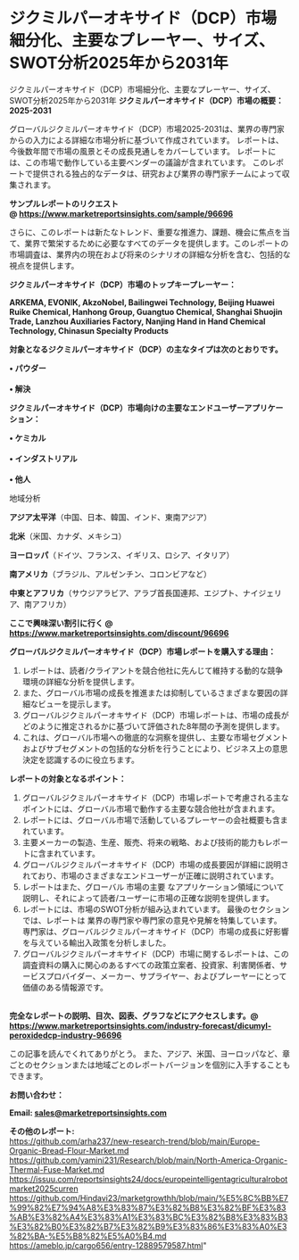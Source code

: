 # ジクミルパーオキサイド（DCP）市場細分化、主要なプレーヤー、サイズ、SWOT分析2025年から2031年
ジクミルパーオキサイド（DCP）市場細分化、主要なプレーヤー、サイズ、SWOT分析2025年から2031年
<strong><b>ジクミルパーオキサイド（DCP）市場の概要：2025-2031</b></strong>

グローバルジクミルパーオキサイド（DCP）市場2025-2031は、業界の専門家からの入力による詳細な市場分析に基づいて作成されています。 レポートは、今後数年間で市場の風景とその成長見通しをカバーしています。 レポートには、この市場で動作している主要ベンダーの議論が含まれています。 このレポートで提供される独占的なデータは、研究および業界の専門家チームによって収集されます。

<strong>サンプルレポートのリクエスト @ <a href=https://www.marketreportsinsights.com/sample/96696>https://www.marketreportsinsights.com/sample/96696</a></strong>

さらに、このレポートは新たなトレンド、重要な推進力、課題、機会に焦点を当て、業界で繁栄するために必要なすべてのデータを提供します。このレポートの市場調査は、業界内の現在および将来のシナリオの詳細な分析を含む、包括的な視点を提供します。

<strong>ジクミルパーオキサイド（DCP）市場のトップキープレーヤー：</strong>

<strong>ARKEMA, EVONIK, AkzoNobel, Bailingwei Technology, Beijing Huawei Ruike Chemical, Hanhong Group, Guangtuo Chemical, Shanghai Shuojin Trade, Lanzhou Auxiliaries Factory, Nanjing Hand in Hand Chemical Technology, Chinasun Specialty Products</strong>

<strong><b>対象となるジクミルパーオキサイド（DCP）の主なタイプは次のとおりです。</b></strong>

<strong>• パウダー<br><br>• 解決</strong>

<strong><b>ジクミルパーオキサイド（DCP）市場向けの主要なエンドユーザーアプリケーション：</b></strong>

<strong>• ケミカル<br><br>• インダストリアル<br><br>• 他人</strong>

 地域分析

<strong><b>アジア太平洋</b></strong>（中国、日本、韓国、インド、東南アジア）

<strong><b>北米</b></strong>（米国、カナダ、メキシコ）

<strong><b>ヨーロッパ</b></strong>（ドイツ、フランス、イギリス、ロシア、イタリア）

<strong><b>南アメリカ</b></strong>（ブラジル、アルゼンチン、コロンビアなど）

<strong><b>中東とアフリカ</b></strong>（サウジアラビア、アラブ首長国連邦、エジプト、ナイジェリア、南アフリカ）

<strong>ここで興味深い割引に行く @ <a href=https://www.marketreportsinsights.com/discount/96696>https://www.marketreportsinsights.com/discount/96696</a></strong>

<strong><b>グローバルジクミルパーオキサイド（DCP）市場レポートを購入する理由：</b></strong>
<ol>
  <li>レポートは、読者/クライアントを競合他社に先んじて維持する動的な競争環境の詳細な分析を提供します。</li>
  <li>また、グローバル市場の成長を推進または抑制しているさまざまな要因の詳細なビューを提示します。</li>
  <li>グローバルジクミルパーオキサイド（DCP）市場レポートは、市場の成長がどのように推定されるかに基づいて評価された8年間の予測を提供します。</li>
  <li>これは、グローバル市場への徹底的な洞察を提供し、主要な市場セグメントおよびサブセグメントの包括的な分析を行うことにより、ビジネス上の意思決定を認識するのに役立ちます。</li>
</ol>
<strong><b>レポートの対象となるポイント：</b></strong>
<ol>
  <li>グローバルジクミルパーオキサイド（DCP）市場レポートで考慮される主なポイントには、グローバル市場で動作する主要な競合他社が含まれます。</li>
  <li>レポートには、グローバル市場で活動しているプレーヤーの会社概要も含まれています。</li>
  <li>主要メーカーの製造、生産、販売、将来の戦略、および技術的能力もレポートに含まれています。</li>
  <li>グローバルジクミルパーオキサイド（DCP）市場の成長要因が詳細に説明されており、市場のさまざまなエンドユーザーが正確に説明されています。</li>
  <li>レポートはまた、グローバル 市場の主要 なアプリケーション領域について説明し、それによって読者/ユーザーに市場の正確な説明を提供します。</li>
  <li>レポートには、市場のSWOT分析が組み込まれています。 最後のセクションでは、レポートは 業界の専門家や専門家の意見や見解を特集しています。 専門家は、グローバルジクミルパーオキサイド（DCP）市場の成長に好影響を与えている輸出入政策を分析しました。</li>
  <li>グローバルジクミルパーオキサイド（DCP）市場に関するレポートは、この調査資料の購入に関心のあるすべての政策立案者、投資家、利害関係者、サービスプロバイダー、メーカー、サプライヤー、およびプレーヤーにとって価値のある情報源です。</li>
</ol><br>
<strong>完全なレポートの説明、目次、図表、グラフなどにアクセスします。@ <a href=https://www.marketreportsinsights.com/industry-forecast/dicumyl-peroxidedcp-industry-96696>https://www.marketreportsinsights.com/industry-forecast/dicumyl-peroxidedcp-industry-96696</a></strong>

この記事を読んでくれてありがとう。 また、アジア、米国、ヨーロッパなど、章ごとのセクションまたは地域ごとのレポートバージョンを個別に入手することもできます。

<strong><b>お問い合わせ：</b></strong>

<strong>Email: </strong><a href=mailto:sales@marketreportsinsights.com><strong>sales@marketreportsinsights.com</strong></a>

<strong>その他のレポート:</strong>
<br>
<a href=https://github.com/arha237/new-research-trend/blob/main/Europe-Organic-Bread-Flour-Market.md>https://github.com/arha237/new-research-trend/blob/main/Europe-Organic-Bread-Flour-Market.md</a>
<br>
<a href=https://github.com/yamini231/Research/blob/main/North-America-Organic-Thermal-Fuse-Market.md>https://github.com/yamini231/Research/blob/main/North-America-Organic-Thermal-Fuse-Market.md</a>
<br>
<a href=https://issuu.com/reportsinsights24/docs/europeintelligentagriculturalrobotmarket2025curren>https://issuu.com/reportsinsights24/docs/europeintelligentagriculturalrobotmarket2025curren</a>
<br>
<a href=https://github.com/Hindavi23/marketgrowthh/blob/main/%E5%8C%BB%E7%99%82%E7%94%A8%E3%83%87%E3%82%B8%E3%82%BF%E3%83%AB%E3%82%A4%E3%83%A1%E3%83%BC%E3%82%B8%E3%83%B3%E3%82%B0%E3%82%B7%E3%82%B9%E3%83%86%E3%83%A0%E3%82%BA-%E5%B8%82%E5%A0%B4.md>https://github.com/Hindavi23/marketgrowthh/blob/main/%E5%8C%BB%E7%99%82%E7%94%A8%E3%83%87%E3%82%B8%E3%82%BF%E3%83%AB%E3%82%A4%E3%83%A1%E3%83%BC%E3%82%B8%E3%83%B3%E3%82%B0%E3%82%B7%E3%82%B9%E3%83%86%E3%83%A0%E3%82%BA-%E5%B8%82%E5%A0%B4.md</a>
<br>
<a href=https://ameblo.jp/cargo656/entry-12889579587.html>https://ameblo.jp/cargo656/entry-12889579587.html</a>"

